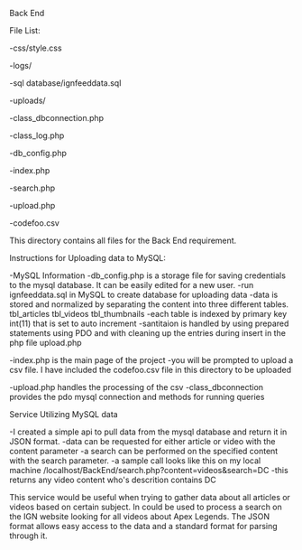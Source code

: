Back End

File List:

-css/style.css

-logs/

-sql database/ignfeeddata.sql

-uploads/

-class_dbconnection.php

-class_log.php

-db_config.php

-index.php

-search.php

-upload.php

-codefoo.csv

This directory contains all files for the Back End requirement. 

Instructions for Uploading data to MySQL:

-MySQL Information
  -db_config.php is a storage file for saving credentials to the mysql database. It can be easily edited for a new user.
  -run ignfeeddata.sql in MySQL to create database for uploading data
  -data is stored and normalized by separating the content into three different tables.
    tbl_articles
    tbl_videos
    tbl_thumbnails
  -each table is indexed by primary key int(11) that is set to auto increment
  -santitaion is handled by using prepared statements using PDO and with cleaning up the entries during insert in the php file upload.php
  
-index.php is the main page of the project
  -you will be prompted to upload a csv file. I have included the codefoo.csv file in this directory to be uploaded
  
-upload.php handles the processing of the csv
  -class_dbconnection provides the pdo mysql connection and methods for running queries
  
Service Utilizing MySQL data

-I created a simple api to pull data from the mysql database and return it in JSON format. 
-data can be requested for either article or video with the content parameter 
-a search can be performed on the specified content with the search parameter. 
-a sample call looks like this on my local machine /localhost/BackEnd/search.php?content=videos&search=DC
-this returns any video content who's descrition contains DC

This service would be useful when trying to gather data about all articles or videos based on certain subject. In could be used to process a
search on the IGN website looking for all videos about Apex Legends. The JSON format allows easy access to the data and a standard format
for parsing through it. 

